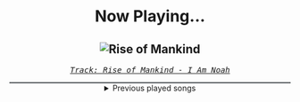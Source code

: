 <div align="center"> 
<h1>Now Playing...</h1>

![Rise of Mankind](https://i.scdn.co/image/ab67616d00001e02ce616fe5dd52bf628bc57ec8)
--
_<samp><a href="https://open.spotify.com/track/4XrlfAqLTNWFWiGSSdug2m">Track: Rise of Mankind - I Am Noah</a></samp>_

<div style="border: 1px #4B5054 solid"></div>
<details>
  <summary>
    Previous played songs
  </summary>
  <table>
    <thead>
      <tr>
        <th>
          Artist
        </th>
        <th>
          Song
        </th>
        <th>
          Link
        </th>
      </tr>
    </thead>
    <tbody>
      <tr><td>I Am Noah</td><td>Rise of Mankind</td><td><a href="https://open.spotify.com/track/4XrlfAqLTNWFWiGSSdug2m">https://open.spotify.com/track/4XrlfAqLTNWFWiGSSdug2m</a></td></tr><tr><td>We Came As Romans</td><td>Black Hole</td><td><a href="https://open.spotify.com/track/4Y7eqYTpV7fQxpYj1isN2F">https://open.spotify.com/track/4Y7eqYTpV7fQxpYj1isN2F</a></td></tr><tr><td>Ocean Sleeper</td><td>King Of Nothing</td><td><a href="https://open.spotify.com/track/4VvwwlxiGCF7hlhOIvXPT4">https://open.spotify.com/track/4VvwwlxiGCF7hlhOIvXPT4</a></td></tr><tr><td>Electric Callboy</td><td>Arrow of Love</td><td><a href="https://open.spotify.com/track/6IkcTpdDbL4OVg7skLdUyF">https://open.spotify.com/track/6IkcTpdDbL4OVg7skLdUyF</a></td></tr><tr><td>Architects</td><td>be very afraid</td><td><a href="https://open.spotify.com/track/1nXWhLumXogqFeijfa1uJd">https://open.spotify.com/track/1nXWhLumXogqFeijfa1uJd</a></td></tr><tr><td>The Browning</td><td>Chaos Reigns</td><td><a href="https://open.spotify.com/track/2ny2nCE7X7tDQsvSMDjCDR">https://open.spotify.com/track/2ny2nCE7X7tDQsvSMDjCDR</a></td></tr><tr><td>Celldweller</td><td>Soul Parasites</td><td><a href="https://open.spotify.com/track/3zQx7xLSxHE25mR34QTedx">https://open.spotify.com/track/3zQx7xLSxHE25mR34QTedx</a></td></tr><tr><td>The Browning</td><td>Prophecy</td><td><a href="https://open.spotify.com/track/7o00oxvLO7SirXuIMjJASM">https://open.spotify.com/track/7o00oxvLO7SirXuIMjJASM</a></td></tr><tr><td>Flash Forward</td><td>Bloodshot Eyes</td><td><a href="https://open.spotify.com/track/29WEz6r65aQ2ILVsAFmpuw">https://open.spotify.com/track/29WEz6r65aQ2ILVsAFmpuw</a></td></tr><tr><td>Invent Animate</td><td>Shade Astray</td><td><a href="https://open.spotify.com/track/4nsRC5m6nhWEGytiaDgewc">https://open.spotify.com/track/4nsRC5m6nhWEGytiaDgewc</a></td></tr><tr><td>Overthrone</td><td>Masochist</td><td><a href="https://open.spotify.com/track/7ef2yYcsqdY2BjrGQwqchn">https://open.spotify.com/track/7ef2yYcsqdY2BjrGQwqchn</a></td></tr><tr><td>Hopes Die Last</td><td>Better Off Dead</td><td><a href="https://open.spotify.com/track/3NsHDwkHdOZhhxNNBospuX">https://open.spotify.com/track/3NsHDwkHdOZhhxNNBospuX</a></td></tr><tr><td>Wind Walkers</td><td>Without Me</td><td><a href="https://open.spotify.com/track/54SvbpFPrwWucUVKSFRdW7">https://open.spotify.com/track/54SvbpFPrwWucUVKSFRdW7</a></td></tr><tr><td>Joshua Travis</td><td>Leviathan</td><td><a href="https://open.spotify.com/track/2BnNmCIau56w4n4A6fWidN">https://open.spotify.com/track/2BnNmCIau56w4n4A6fWidN</a></td></tr><tr><td>Our Mirage</td><td>Remedy</td><td><a href="https://open.spotify.com/track/7MvTzwTWlNxdqM0sGacS4B">https://open.spotify.com/track/7MvTzwTWlNxdqM0sGacS4B</a></td></tr><tr><td>Hopes Die Last</td><td>White Eyes</td><td><a href="https://open.spotify.com/track/0fCgvtJC4QOubRHtN5Pi2y">https://open.spotify.com/track/0fCgvtJC4QOubRHtN5Pi2y</a></td></tr><tr><td>Earth Caller</td><td>I Will Return</td><td><a href="https://open.spotify.com/track/0AQcFVw3RkS01iMfs24qUt">https://open.spotify.com/track/0AQcFVw3RkS01iMfs24qUt</a></td></tr><tr><td>Bury Tomorrow</td><td>Abandon Us</td><td><a href="https://open.spotify.com/track/1be1JhmFD3qFqQ4BrDzcK6">https://open.spotify.com/track/1be1JhmFD3qFqQ4BrDzcK6</a></td></tr><tr><td>Rising Insane</td><td>Maniac</td><td><a href="https://open.spotify.com/track/1Ec2WXgr9fYRfejT6StOeS">https://open.spotify.com/track/1Ec2WXgr9fYRfejT6StOeS</a></td></tr><tr><td>We Came As Romans</td><td>Darkbloom</td><td><a href="https://open.spotify.com/track/5eqB8FjyujwxBGfdibWEuL">https://open.spotify.com/track/5eqB8FjyujwxBGfdibWEuL</a></td></tr>
    </tbody>
  </table>
</details>

</div>
